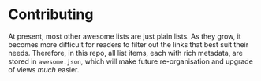 # Contributing

At present, most other awesome lists are just plain lists. As they grow, it becomes more difficult for readers to filter out the links that best suit their needs. Therefore, in this repo, all list items, each with rich metadata, are stored in `awesome.json`, which will make future re-organisation and upgrade of views *much* easier.